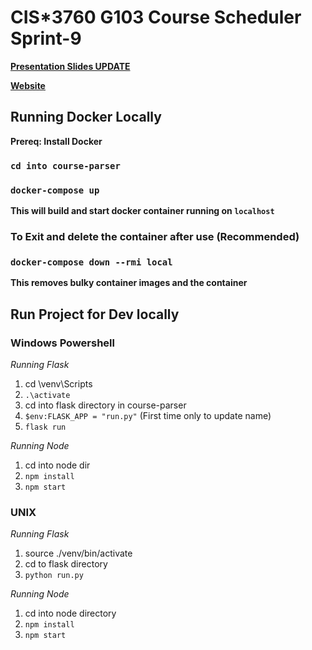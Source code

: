 # CIS*3760 G103 Course Scheduler Sprint-9

[**Presentation Slides UPDATE**]()

[**Website**](https://34.130.11.106/)

## Running Docker Locally

**Prereq: Install Docker**

### `cd into course-parser`

### `docker-compose up`

**This will build and start docker container running on `localhost`**

### To Exit and delete the container after use (Recommended)

### `docker-compose down --rmi local`

**This removes bulky container images and the container**

## Run Project for Dev locally

### Windows Powershell

_Running Flask_

1.  cd \venv\Scripts
2.  `.\activate`
3.  cd into flask directory in course-parser
4.  `$env:FLASK_APP = "run.py"` (First time only to update name)
5.  `flask run`

_Running Node_

1.  cd into node dir
2.  `npm install`
3.  `npm start`

### UNIX

_Running Flask_

1.  source ./venv/bin/activate
2.  cd to flask directory
3.  `python run.py`

_Running Node_

1.  cd into node directory
2.  `npm install`
3.  `npm start`
